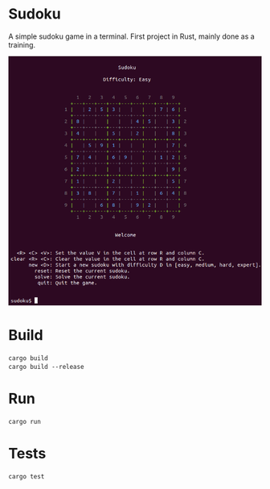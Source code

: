 # Sudoku

A simple sudoku game in a terminal. First project in Rust, mainly done as a training.

![Screenshot](/screenshot.png?raw=true)

# Build

`cargo build`<br/>
`cargo build --release`<br/>

# Run

`cargo run`

# Tests

`cargo test`
